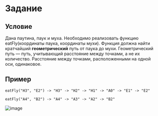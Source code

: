 # Задание
## Условие
Дана паутина, паук и муха. Необходимо реализовать функцию eatFly(координаты паука, координаты мухи). Функция должна 
найти кратчайший **геометрический** путь от паука до мухи. Геометрический путь — путь, учитывающий расстояние между 
точками, а не их количество. Расстояние между точками, расположенными на одной оси, одинаковое.

## Пример
`eatFly("H3", "E2") -> "H3" -> "H2" -> "H1" -> "A0" -> "E1" -> "E2"`

`eatFly("A4", "B2") -> "A4" -> "A3" -> "A2" -> "B2"`

![image](https://github.com/user-attachments/assets/39f07ddf-01dd-4dbf-aa18-353d6ea2a4bc)
